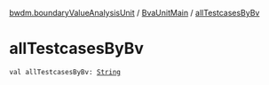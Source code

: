 [bwdm.boundaryValueAnalysisUnit](../index.md) / [BvaUnitMain](index.md) / [allTestcasesByBv](./all-testcases-by-bv.md)

# allTestcasesByBv

`val allTestcasesByBv: `[`String`](https://kotlinlang.org/api/latest/jvm/stdlib/kotlin/-string/index.html)